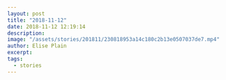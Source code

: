```yaml
---
layout: post
title: "2018-11-12"
date: 2018-11-12 12:19:14
description: 
image: "/assets/stories/201811/230818953a14c180c2b13e0507037de7.mp4"
author: Elise Plain
excerpt: 
tags: 
  - stories
---
```



<p></p>
